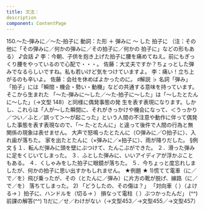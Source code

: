 ```yaml
---
title: 文法：
description
component: ContentPage
---
```



150.～た‐弾みに／～た‐拍子に
動詞：た形 ＋ 弾みに ～ した
拍子に
（注：その他に「その弾みに／何かの弾みに／その拍子に／何かの 拍子に」などの形もある）
♪会話 ♪
李：今朝、子供を抱き上げた拍子に腰を痛めてねえ。前にもぎっくり腰をやっているので心配で・・・。 佐藤：大丈夫ですか？ちょっとした弾みでなるらしいですね。私も若いけど気をつけていますよ。
李：痛い！立ち上がるのも辛いよ。
佐藤：会社を休めばよかったのに。
♯解説 ♭
名詞「弾み」「拍子」には「瞬間・機会・勢い・動機」などの共通する意味を持っています。そこから生まれた 「～た‐弾みに～した／～た‐拍子に～した」は「～したとたんに～した」（→文型 148）と同様に偶発事態の発 生を表す表現になります。しかし、これらは「人が～した瞬間に、それがきっかけや機会になって、＜うっかり
／つい／ふと／誤って＞～が起こった」という人間の不注意や動作に伴って偶発した事態を表す表現なので、「～ た‐とたんに」と違って後件で人間の行為と無関係の現象は表せません。
大声で怒鳴ったとたんに（○弾みに／○拍子に）、入れ歯が落ちた。 家を出たとたんに（×弾みに／×拍子に）、雨が降りだした。
§例文 §
１．転んだ弾みに頭を壁にぶつけて、たんこぶができた。
２．滑った弾みに足をくじいてしまった。
３．ふとした弾みに、いいアイディアが浮かぶこともある。
４．くしゃみをした拍子に眼鏡が落ちた。
５．今ちょっと度忘れしましたが、何かの拍子に思い出すかもしれません。
★例題 ★
1)慌てて電車（に／で／を）飛び乗ったが、その（とたんに／弾み）に片方の靴が脱げ、線路（に／で／を）
落ちてしまった。
2) 「どうしたの、その傷は？」 「対向車（ ）（よける→ ）拍子に、ハンドルを（切る→ ）
損なって電柱（ ）ぶつかったんだ」
(^^)前課の解答(^^)
1)だに／せ／わけがない（→文型453／→文型455／→文型457）
